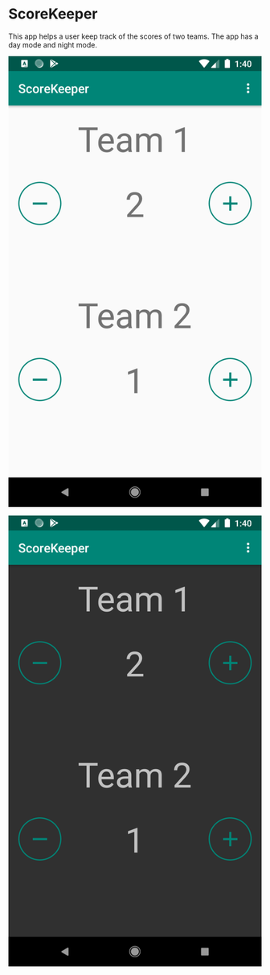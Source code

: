 # ScoreKeeper
This app helps a user keep track of the scores of two teams. The app has a day mode and night mode.

![Day mode of score keeper app](https://raw.githubusercontent.com/jpillay07/ScoreKeeper/master/app/src/main/res/drawable/Screenshot_1581248448.png)

![Night mode of score keeper app](https://raw.githubusercontent.com/jpillay07/ScoreKeeper/master/app/src/main/res/drawable/Screenshot_1581248453.png)
